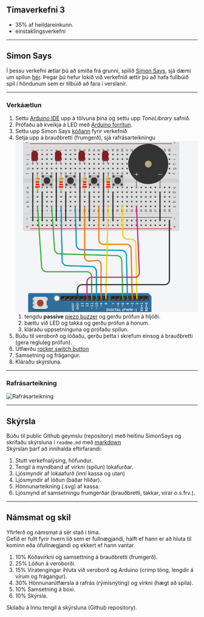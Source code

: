 ## Tímaverkefni 3

- 35% af heildareinkunn.
- einstaklingsverkefni

---

## Simon Says

Í þessu verkefni ætlar þú að smíða frá grunni, spilið [Simon Says](https://en.wikipedia.org/wiki/Simon_(game)), sjá dæmi um spilun [hér](https://youtu.be/1Yqj76Q4jJ4). Þegar þú hefur lokið við verkefnið ættir þú að hafa fullbúið spil í höndunum sem er tilbúið að fara í verslanir.


---

### Verkáætlun

1. Settu [Arduino IDE](https://github.com/VESM1VS/Efni/blob/main/Kennsluefni/arduino_uppsetning.md) upp á tölvuna þína og settu upp *ToneLibrary* safnið.
1. Prófaðu að kveikja á LED með [Arduino forritun](https://github.com/VESM1VS/AFANGI/blob/main/Verkefni/ArduinoForritun.md).
1. Settu upp Simon Says [kóðann](https://github.com/VESM1VS/Efni/blob/main/Kodi/simon.ino) fyrir verkefnið 
1. Setja upp á brauðbretti (frumgerð), sjá rafrásarteikningu ![mynd](https://github.com/VESM1VS/AFANGI/blob/main/Myndir/simonFrumtengimynd.PNG)
   1. tengdu **passive** [piezo buzzer](https://www.youtube.com/watch?v=AQIayZgeqq4) og gerðu prófun á hljóði. <!-- active er með svart tape á botni-->
   1. bættu við LED og takka og gerðu prófun á honum.
   1. kláraðu uppsetninguna og prófaðu spilun.
1. Búðu til veroborð og lóðaðu, gerðu þetta í skrefum einsog á brauðbretti (gera regluleg prófun). <!-- Ath. LED eru með innbyggt viðnám. -->
1. Útfærðu [rocker switch button](https://github.com/VESM1VS/AFANGI/blob/main/Myndir/rockerswitch.jpg)  <!-- og festu [skó](https://cdn.sparkfun.com/assets/learn_tutorials/4/1/JST_CrimpChart__English_.pdf) á víra. -->
1. Samsetning og frágangur.
1. Kláraðu skýrsluna.

<!-- teikna rafrásina brenna, á kassann, + merkja tengin -->

---

### Rafrásarteikning

![Rafrásarteikning](https://github.com/VESM1VS/AFANGI/blob/main/Myndir/simonsays_rafras.png)

---

## Skýrsla

Búðu til public Github geymslu (repository) með heitinu SimonSays og skrifaðu skýrsluna í `readme.md` með [markdown](https://www.markdownguide.org/cheat-sheet/) <br>
Skýrslan þarf að innihalda eftirfarandi:

1. Stutt verkefnalýsing, höfundur.
1. Tengil á myndband af virkni (spilun) lokafurðar.
1. Ljósmyndir af lokaafurð (inní kassa og utan)
1. Ljósmyndir af lóðun (báðar hliðar).
1. Hönnunarteikning (.svg) af kassa.
1. Ljósmynd af samsetningu frumgerðar (brauðbretti, takkar, vírar o.s.frv.).
<!-- 1. Tengil á myndband (t.d. youtube) af virkni frumgerðar (án lóðun). -->

---

## Námsmat og skil
Yfirferð og námsmat á sér stað í tíma. <br>
Gefið er fullt fyrir hvern lið sem er fullnægjandi, hálft ef hann er að hluta til kominn eða ófullnægjandi og ekkert ef hann vantar.

1. 10% Kóðavirkni og samsettning á brauðbretti (frumgerð).
1. 25% Lóðun á veroborði.
1. 15% Víratengingar íhluta við veroborð og Arduino (crimp töng, lengdir á vírum og frágangur).
1. 30% Hönnunarútfærsla á rafrás (rýmisnýting) og virkni (hægt að spila).
1. 10% Samsetning á boxi.
1. 10% Skýrsla.

Skilaðu á Innu tengil á skýrsluna (Github repository).

